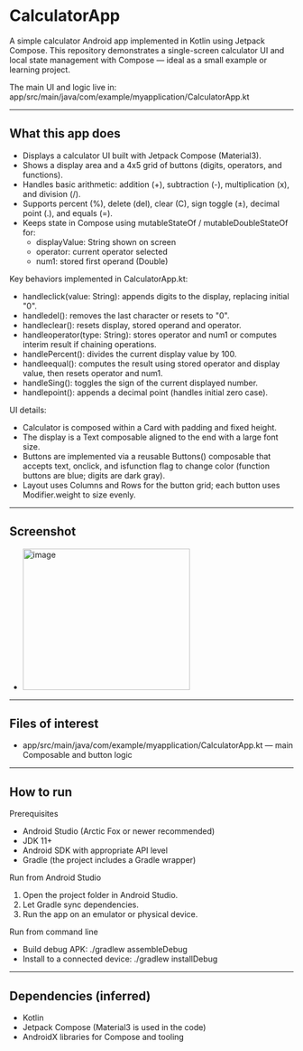 # CalculatorApp

A simple calculator Android app implemented in Kotlin using Jetpack Compose. This repository demonstrates a single-screen calculator UI and local state management with Compose — ideal as a small example or learning project.

The main UI and logic live in: app/src/main/java/com/example/myapplication/CalculatorApp.kt

---

## What this app does

- Displays a calculator UI built with Jetpack Compose (Material3).
- Shows a display area and a 4x5 grid of buttons (digits, operators, and functions).
- Handles basic arithmetic: addition (+), subtraction (-), multiplication (x), and division (/).
- Supports percent (%), delete (del), clear (C), sign toggle (±), decimal point (.), and equals (=).
- Keeps state in Compose using mutableStateOf / mutableDoubleStateOf for:
  - displayValue: String shown on screen
  - operator: current operator selected
  - num1: stored first operand (Double)

Key behaviors implemented in CalculatorApp.kt:
- handleclick(value: String): appends digits to the display, replacing initial "0".
- handledel(): removes the last character or resets to "0".
- handleclear(): resets display, stored operand and operator.
- handleoperator(type: String): stores operator and num1 or computes interim result if chaining operations.
- handlePercent(): divides the current display value by 100.
- handleequal(): computes the result using stored operator and display value, then resets operator and num1.
- handleSing(): toggles the sign of the current displayed number.
- handlepoint(): appends a decimal point (handles initial zero case).

UI details:
- Calculator is composed within a Card with padding and fixed height.
- The display is a Text composable aligned to the end with a large font size.
- Buttons are implemented via a reusable Buttons() composable that accepts text, onclick, and isfunction flag to change color (function buttons are blue; digits are dark gray).
- Layout uses Columns and Rows for the button grid; each button uses Modifier.weight to size evenly.

---
## Screenshot
- <img width="296" height="250" alt="image" src="https://github.com/user-attachments/assets/b4644685-0be9-466a-8be4-cf480f66c8c1" />
---
## Files of interest
- app/src/main/java/com/example/myapplication/CalculatorApp.kt — main Composable and button logic

---

## How to run

Prerequisites
- Android Studio (Arctic Fox or newer recommended)
- JDK 11+
- Android SDK with appropriate API level
- Gradle (the project includes a Gradle wrapper)

Run from Android Studio
1. Open the project folder in Android Studio.
2. Let Gradle sync dependencies.
3. Run the app on an emulator or physical device.

Run from command line
- Build debug APK:
  ./gradlew assembleDebug
- Install to a connected device:
  ./gradlew installDebug

---

## Dependencies (inferred)
- Kotlin
- Jetpack Compose (Material3 is used in the code)
- AndroidX libraries for Compose and tooling
